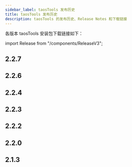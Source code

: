```yaml
---
sidebar_label: taosTools 发布历史
title: taosTools 发布历史
description: taosTools 的发布历史、Release Notes 和下载链接
---
```


各版本 taosTools 安装包下载链接如下：

import Release from "/components/ReleaseV3";

## 2.2.7

<Release type="tools" version="2.2.7" />

## 2.2.6

<Release type="tools" version="2.2.6" />

## 2.2.4

<Release type="tools" version="2.2.4" />

## 2.2.3

<Release type="tools" version="2.2.3" />

## 2.2.2

<Release type="tools" version="2.2.2" />

## 2.2.0

<Release type="tools" version="2.2.0" />

## 2.1.3

<Release type="tools" version="2.1.3" />
